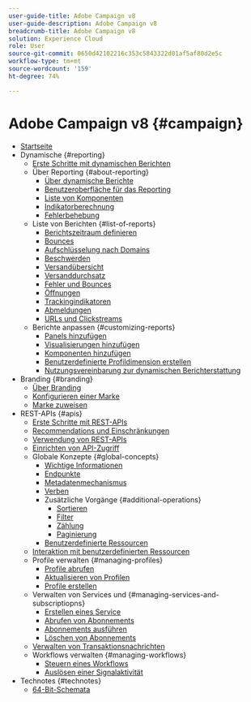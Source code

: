```yaml
---
user-guide-title: Adobe Campaign v8
user-guide-description: Adobe Campaign v8
breadcrumb-title: Adobe Campaign v8
solution: Experience Cloud
role: User
source-git-commit: 0650d42102216c353c5843322d01af5af80d2e5c
workflow-type: tm+mt
source-wordcount: '159'
ht-degree: 74%

---
```


# Adobe Campaign v8 {#campaign}

+ [Startseite](campaign-standard-migration-home.md)
+ Dynamische {#reporting}
   + [Erste Schritte mit dynamischen Berichten](reporting/get-started-reporting.md)
   + Über Reporting {#about-reporting}
      + [Über dynamische Berichte](reporting/about-dynamic-reports.md)
      + [Benutzeroberfläche für das Reporting](reporting/reporting-interface.md)
      + [Liste von Komponenten](reporting/list-of-components.md)
      + [Indikatorberechnung](reporting/indicator-calculation.md)
      + [Fehlerbehebung](reporting/troubleshooting.md)
   + Liste von Berichten {#list-of-reports}
      + [Berichtszeitraum definieren](reporting/defining-the-report-period.md)
      + [Bounces](reporting/bounce-summary.md)
      + [Aufschlüsselung nach Domains](reporting/breakdown-by-domains.md)
      + [Beschwerden](reporting/complaints.md)
      + [Versandübersicht](reporting/delivery-summary.md)
      + [Versanddurchsatz](reporting/delivery-throughput.md)
      + [Fehler und Bounces](reporting/non-deliverables-and-bounces.md)
      + [Öffnungen](reporting/opens.md)
      + [Trackingindikatoren](reporting/tracking-indicators.md)
      + [Abmeldungen](reporting/unsubscriptions.md)
      + [URLs und Clickstreams](reporting/urls-and-click-streams.md)
   + Berichte anpassen {#customizing-reports}
      + [Panels hinzufügen](reporting/adding-panels.md)
      + [Visualisierungen hinzufügen](reporting/adding-visualizations.md)
      + [Komponenten hinzufügen](reporting/adding-components.md)
      + [Benutzerdefinierte Profildimension erstellen](reporting/creating-a-custom-profile-dimension.md)
      + [Nutzungsvereinbarung zur dynamischen Berichterstattung](reporting/pii-agreement.md)
+ Branding {#branding}
   + [Über Branding](branding/branding-gs.md)
   + [Konfigurieren einer Marke](branding/branding-configure.md)
   + [Marke zuweisen](branding/branding-assign.md)
+ REST-APIs {#apis}
   + [Erste Schritte mit REST-APIs](api/get-started-apis.md)
   + [Recommendations und Einschränkungen](api/limitations.md)
   + [Verwendung von REST-APIs](api/why-using-campaign-standard-apis.md)
   + [Einrichten von API-Zugriff](api/setting-up-api-access.md)
   + Globale Konzepte {#global-concepts}
      + [Wichtige Informationen](api/must-read.md)
      + [Endpunkte](api/endpoints.md)
      + [Metadatenmechanismus](api/metadata-mechanism.md)
      + [Verben](api/verbs.md)
      + Zusätzliche Vorgänge {#additional-operations}
         + [Sortieren](api/sorting.md)
         + [Filter](api/filtering.md)
         + [Zählung](api/counting.md)
         + [Paginierung](api/pagination.md)
      + [Benutzerdefinierte Ressourcen](api/custom-resources.md)
   + [Interaktion mit benutzerdefinierten Ressourcen](api/interacting-with-custom-resources.md)
   + Profile verwalten {#managing-profiles}
      + [Profile abrufen](api/retrieving-profiles.md)
      + [Aktualisieren von Profilen](api/updating-profiles.md)
      + [Profile erstellen](api/creating-profiles-api.md)
   + Verwalten von Services und {#managing-services-and-subscriptiopns}
      + [Erstellen eines Service](api/creating-a-service.md)
      + [Abrufen von Abonnements](api/retrieving-subscriptions.md)
      + [Abonnements ausführen](api/perform-subscriptions.md)
      + [Löschen von Abonnements](api/deleting-subscriptions.md)
   + [Verwalten von Transaktionsnachrichten](api/managing-transactional-messages.md)
   + Workflows verwalten {#managing-workflows}
      + [Steuern eines Workflows](api/controlling-a-workflow.md)
      + [Auslösen einer Signalaktivität](api/triggering-a-signal-activity.md)
+ Technotes {#technotes}
   + [64-Bit-Schemata](technotes/64-bit-tables.md)

